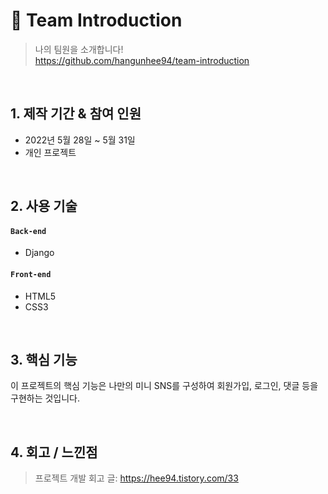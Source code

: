 # :pushpin: Team Introduction
>나의 팀원을 소개합니다!    
>https://github.com/hangunhee94/team-introduction   

</br>

## 1. 제작 기간 & 참여 인원
- 2022년 5월 28일 ~ 5월 31일
- 개인 프로젝트   

</br>

## 2. 사용 기술
#### `Back-end`
  - Django

#### `Front-end`
  - HTML5
  - CSS3
  
</br>

## 3. 핵심 기능
이 프로젝트의 핵심 기능은 나만의 미니 SNS를 구성하여  회원가입, 로그인, 댓글 등을 구현하는 것입니다.    
  


</br>

## 4. 회고 / 느낀점
>프로젝트 개발 회고 글: https://hee94.tistory.com/33  
